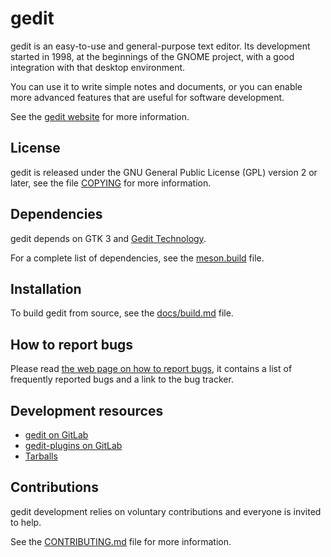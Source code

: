 gedit
=====

gedit is an easy-to-use and general-purpose text editor. Its development started
in 1998, at the beginnings of the GNOME project, with a good integration with
that desktop environment.

You can use it to write simple notes and documents, or you can enable more
advanced features that are useful for software development.

See the [gedit website](https://gedit-technology.github.io/apps/gedit/) for more
information.

License
-------

gedit is released under the GNU General Public License (GPL) version 2 or
later, see the file [COPYING](COPYING) for more information.

Dependencies
------------

gedit depends on GTK 3 and
[Gedit Technology](https://gedit-technology.github.io/).

For a complete list of dependencies, see the [meson.build](meson.build) file.

Installation
------------

To build gedit from source, see the [docs/build.md](docs/build.md) file.

How to report bugs
------------------

Please read
[the web page on how to report bugs](https://gedit-technology.github.io/apps/gedit/reporting-bugs.html),
it contains a list of frequently reported bugs and a link to the bug
tracker.

Development resources
---------------------

- [gedit on GitLab](https://gitlab.gnome.org/GNOME/gedit)
- [gedit-plugins on GitLab](https://gitlab.gnome.org/GNOME/gedit-plugins)
- [Tarballs](https://download.gnome.org/sources/gedit/)

Contributions
-------------

gedit development relies on voluntary contributions and everyone is invited
to help.

See the [CONTRIBUTING.md](CONTRIBUTING.md) file for more information.
